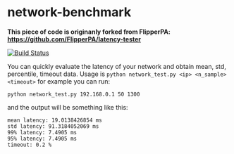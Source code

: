 # network-benchmark
**This piece of code is originanly forked from FlipperPA: https://github.com/FlipperPA/latency-tester**

[![Build Status](https://travis-ci.org/matthieu-lapeyre/network-benchmark.svg?branch=master)](https://travis-ci.org/matthieu-lapeyre/network-benchmark)

You can quickly evaluate the latency of your network and obtain mean, std, percentile, timeout data. 
Usage is `python network_test.py <ip> <n_sample> <timeout>` for example you can run:
```console
python network_test.py 192.168.0.1 50 1300
```
and the output will be something like this:

``` console
mean latency: 19.0138426854 ms
std latency: 91.3184052069 ms
99% latency: 7.4905 ms
95% latency: 7.4905 ms
timeout: 0.2 %
```
